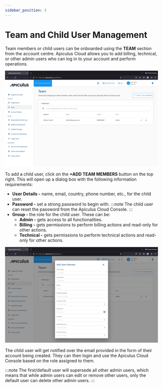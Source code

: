 ```yaml
---
sidebar_position: 3
---
```

# Team and Child User Management

Team members or child users can be onboarded using the **TEAM** section from the account centre. Apiculus Cloud allows you to add billing, technical, or other admin users who can log in to your account and perform operations.

![Team and Child User Management](img/TeamandChildUserManagement1.png)

To add a child user, click on the **+ADD TEAM MEMBERS** button on the top right. This will open up a dialog box with the following information requirements:

- **User Details -** name, email, country, phone number, etc., for the child user.
- **Password -** set a strong password to begin with. 
  :::note
   The child user can reset the password from the Apiculus Cloud Console.
  :::
- **Group -** the role for the child user. These can be:
    - **Admin -** gets access to all functionalities.
    - **Billing -** gets permissions to perform billing actions and read-only for other actions.
    - **Technical -** gets permissions to perform technical actions and read-only for other actions.

![Team and Child User Management](img/TeamandChildUserManagement2.png)

The child user will get notified over the email provided in the form of their account being created. They can then login and use the Apiculus Cloud Console based on the role assigned to them.

:::note
The first/default user will supersede all other admin users, which means that while admin users can edit or remove other users, only the default user can delete other admin users.
:::
